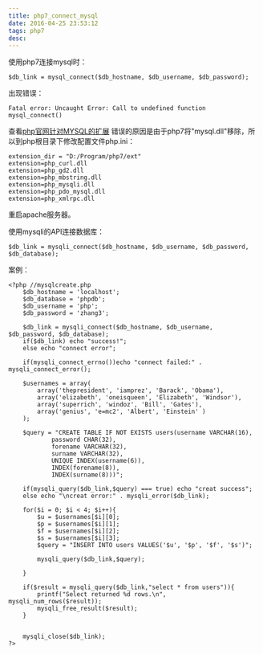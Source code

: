 ```yaml
---
title: php7_connect_mysql
date: 2016-04-25 23:53:12
tags: php7
desc:
---
```

使用php7连接mysql时：
	
	$db_link = mysql_connect($db_hostname, $db_username, $db_password);
	
出现错误：

	Fatal error: Uncaught Error: Call to undefined function mysql_connect() 
	
<!-- more -->

查看[php官网针对MYSQL的扩展](http://php.net/manual/zh/mysqlinfo.api.choosing.php)
错误的原因是由于php7将"mysql.dll"移除，所以到php根目录下修改配置文件php.ini：

	extension_dir = "D:/Program/php7/ext"
	extension=php_curl.dll
	extension=php_gd2.dll
	extension=php_mbstring.dll 
	extension=php_mysqli.dll
	extension=php_pdo_mysql.dll
	extension=php_xmlrpc.dll
	
重启apache服务器。

使用mysqli的API连接数据库：

	$db_link = mysqli_connect($db_hostname, $db_username, $db_password, $db_database);
	
案例：

	<?php //mysqlcreate.php
		$db_hostname = 'localhost';
		$db_database = 'phpdb';
		$db_username = 'php';
		$db_password = 'zhang3';
		
		$db_link = mysqli_connect($db_hostname, $db_username, $db_password, $db_database);
		if($db_link) echo "success!";
		else echo "connect error";
		
		if(mysqli_connect_errno())echo "connect failed:" . mysqli_connect_error();
		
		$usernames = array(
			array('thepresident', 'iamprez', 'Barack', 'Obama'),
			array('elizabeth', 'oneisqueen', 'Elizabeth', 'Windsor'),
			array('superrich', 'windoz', 'Bill', 'Gates'),
			array('genius', 'e=mc2', 'Albert', 'Einstein' )
		);
		
		$query = "CREATE TABLE IF NOT EXISTS users(username VARCHAR(16),
				password CHAR(32),
				forename VARCHAR(32),
				surname VARCHAR(32),
				UNIQUE INDEX(username(6)),
				INDEX(forename(8)),
				INDEX(surname(8)))";
		
		if(mysqli_query($db_link,$query) === true) echo "creat success";
		else echo "\ncreat error:" . mysqli_error($db_link);
		
		for($i = 0; $i < 4; $i++){
			$u = $usernames[$i][0];
			$p = $usernames[$i][1];
			$f = $usernames[$i][2];
			$s = $usernames[$i][3];
			$query = "INSERT INTO users VALUES('$u', '$p', '$f', '$s')";
			
			mysqli_query($db_link,$query);
			
		}
		
		if($result = mysqli_query($db_link,"select * from users")){
			printf("Select returned %d rows.\n", mysqli_num_rows($result));
			mysqli_free_result($result);
		}
		
		
		mysqli_close($db_link);
	?>
	